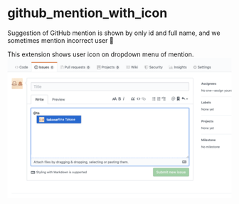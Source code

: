 # github_mention_with_icon
Suggestion of GitHub mention is shown by only id and full name, and we sometimes mention incorrect user 🙊

This extension shows user icon on dropdown menu of mention.
![](./imgs/screenshot.png)
